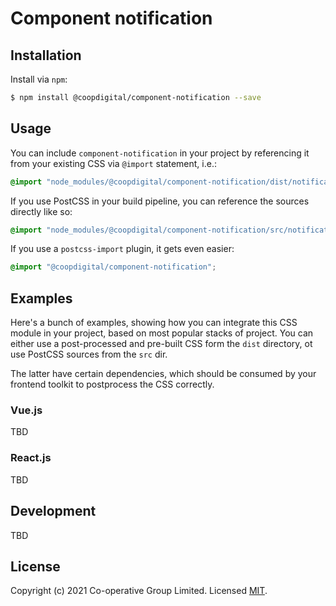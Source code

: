 # Component notification

## Installation
Install via `npm`:
```bash
$ npm install @coopdigital/component-notification --save
```

## Usage
You can include `component-notification` in your project by referencing it from your existing CSS via `@import` statement, i.e.:
```css
@import "node_modules/@coopdigital/component-notification/dist/notification.css";
```

If you use PostCSS in your build pipeline, you can reference the sources directly like so:
```css
@import "node_modules/@coopdigital/component-notification/src/notification.pcss";
```

If you use a `postcss-import` plugin, it gets even easier:
```css
@import "@coopdigital/component-notification";
```

## Examples
Here's a bunch of examples, showing how you can integrate this CSS module in your project, based on most popular stacks of project. You can either use a post-processed and pre-built CSS form the `dist` directory, ot use PostCSS sources from the `src` dir.

The latter have certain dependencies, which should be consumed by your frontend toolkit to postprocess the CSS correctly.

### Vue.js
TBD

### React.js
TBD

## Development
TBD


## License
Copyright (c) 2021 Co-operative Group Limited.
Licensed [MIT](https://github.com/coopdigital/coop-frontend/blob/master/LICENSE).


